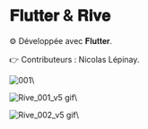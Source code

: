# 𝐅𝐥𝐮𝐭𝐭𝐞𝐫 & 𝐑𝐢𝐯𝐞

⚙️ Développée avec 𝐅𝐥𝐮𝐭𝐭𝐞𝐫.

👉 Contributeurs : Nicolas Lépinay.

![001](https://user-images.githubusercontent.com/87578863/236517133-9c62a6bb-0481-4b59-9f75-35f42c86f795.PNG)\


![Rive_001_v5 gif](https://github.com/nicolas-lepinay/Flutter_Rive_MobileApp/assets/87578863/20af4068-6d77-4c9a-bc03-bebea200bce6)\


![Rive_002_v5 gif](https://github.com/nicolas-lepinay/Flutter_Rive_MobileApp/assets/87578863/ccbe910f-2780-4bbf-b56a-bd9113cadd61)\
